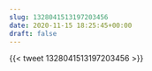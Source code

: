 ```yaml
---
slug: 1328041513197203456
date: 2020-11-15 18:25:45+00:00
draft: false
---
```


{{< tweet 1328041513197203456 >}}
